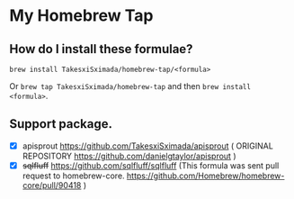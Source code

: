 # My Homebrew Tap

## How do I install these formulae?

`brew install TakesxiSximada/homebrew-tap/<formula>`

Or `brew tap TakesxiSximada/homebrew-tap` and then `brew install <formula>`.

## Support package.

- [x] apisprout https://github.com/TakesxiSximada/apisprout ( ORIGINAL REPOSITORY https://github.com/danielgtaylor/apisprout )
- [x] ~~sqlfluff~~ https://github.com/sqlfluff/sqlfluff (This formula was sent pull request to homebrew-core. https://github.com/Homebrew/homebrew-core/pull/90418 )
